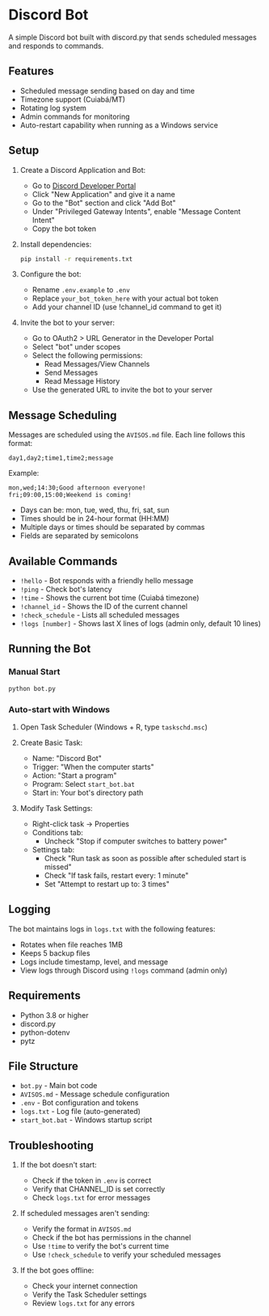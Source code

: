 # Discord Bot

A simple Discord bot built with discord.py that sends scheduled messages and responds to commands.

## Features

- Scheduled message sending based on day and time
- Timezone support (Cuiabá/MT)
- Rotating log system
- Admin commands for monitoring
- Auto-restart capability when running as a Windows service

## Setup

1. Create a Discord Application and Bot:
   - Go to [Discord Developer Portal](https://discord.com/developers/applications)
   - Click "New Application" and give it a name
   - Go to the "Bot" section and click "Add Bot"
   - Under "Privileged Gateway Intents", enable "Message Content Intent"
   - Copy the bot token

2. Install dependencies:
   ```bash
   pip install -r requirements.txt
   ```

3. Configure the bot:
   - Rename `.env.example` to `.env`
   - Replace `your_bot_token_here` with your actual bot token
   - Add your channel ID (use !channel_id command to get it)

4. Invite the bot to your server:
   - Go to OAuth2 > URL Generator in the Developer Portal
   - Select "bot" under scopes
   - Select the following permissions:
     - Read Messages/View Channels
     - Send Messages
     - Read Message History
   - Use the generated URL to invite the bot to your server

## Message Scheduling

Messages are scheduled using the `AVISOS.md` file. Each line follows this format:
```
day1,day2;time1,time2;message
```

Example:
```
mon,wed;14:30;Good afternoon everyone!
fri;09:00,15:00;Weekend is coming!
```

- Days can be: mon, tue, wed, thu, fri, sat, sun
- Times should be in 24-hour format (HH:MM)
- Multiple days or times should be separated by commas
- Fields are separated by semicolons

## Available Commands

- `!hello` - Bot responds with a friendly hello message
- `!ping` - Check bot's latency
- `!time` - Shows the current bot time (Cuiabá timezone)
- `!channel_id` - Shows the ID of the current channel
- `!check_schedule` - Lists all scheduled messages
- `!logs [number]` - Shows last X lines of logs (admin only, default 10 lines)

## Running the Bot

### Manual Start
```bash
python bot.py
```

### Auto-start with Windows

1. Open Task Scheduler (Windows + R, type `taskschd.msc`)
2. Create Basic Task:
   - Name: "Discord Bot"
   - Trigger: "When the computer starts"
   - Action: "Start a program"
   - Program: Select `start_bot.bat`
   - Start in: Your bot's directory path

3. Modify Task Settings:
   - Right-click task → Properties
   - Conditions tab:
     - Uncheck "Stop if computer switches to battery power"
   - Settings tab:
     - Check "Run task as soon as possible after scheduled start is missed"
     - Check "If task fails, restart every: 1 minute"
     - Set "Attempt to restart up to: 3 times"

## Logging

The bot maintains logs in `logs.txt` with the following features:
- Rotates when file reaches 1MB
- Keeps 5 backup files
- Logs include timestamp, level, and message
- View logs through Discord using `!logs` command (admin only)

## Requirements

- Python 3.8 or higher
- discord.py
- python-dotenv
- pytz

## File Structure

- `bot.py` - Main bot code
- `AVISOS.md` - Message schedule configuration
- `.env` - Bot configuration and tokens
- `logs.txt` - Log file (auto-generated)
- `start_bot.bat` - Windows startup script

## Troubleshooting

1. If the bot doesn't start:
   - Check if the token in `.env` is correct
   - Verify that CHANNEL_ID is set correctly
   - Check `logs.txt` for error messages

2. If scheduled messages aren't sending:
   - Verify the format in `AVISOS.md`
   - Check if the bot has permissions in the channel
   - Use `!time` to verify the bot's current time
   - Use `!check_schedule` to verify your scheduled messages

3. If the bot goes offline:
   - Check your internet connection
   - Verify the Task Scheduler settings
   - Review `logs.txt` for any errors 
